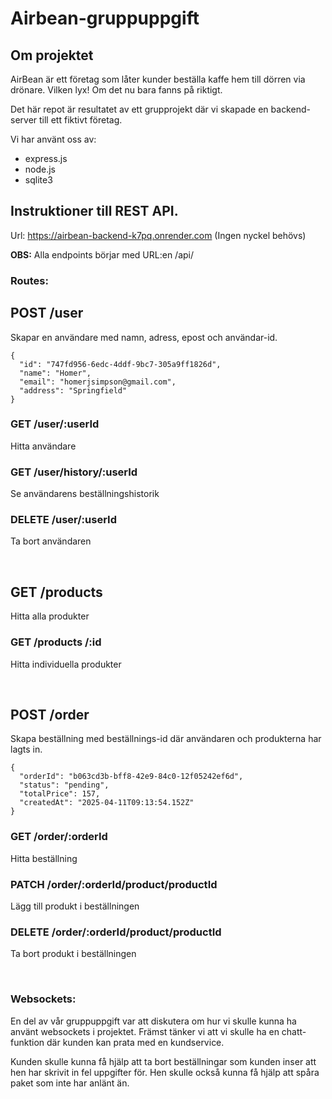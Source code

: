# Airbean-gruppuppgift

## Om projektet

AirBean är ett företag som låter kunder beställa kaffe hem till dörren via drönare.
Vilken lyx! Om det nu bara fanns på riktigt.

Det här repot är resultatet av ett grupprojekt där vi skapade en backend-server
till ett fiktivt företag.

Vi har använt oss av:
- express.js
- node.js
- sqlite3


## Instruktioner till REST API.
Url:  https://airbean-backend-k7pq.onrender.com
(Ingen nyckel behövs)

**OBS:** Alla endpoints börjar med URL:en /api/

### Routes:

## POST /user
Skapar en användare med namn, adress, epost och användar-id.
```
{
  "id": "747fd956-6edc-4ddf-9bc7-305a9ff1826d",
  "name": "Homer",
  "email": "homerjsimpson@gmail.com",
  "address": "Springfield"
}
```

### GET /user/:userId
Hitta användare

### GET /user/history/:userId
Se användarens beställningshistorik

### DELETE /user/:userId
Ta bort användaren

<br>

## GET /products 
Hitta alla produkter

### GET /products /:id
Hitta individuella produkter

<br>

## POST /order 
Skapa beställning med beställnings-id där användaren och produkterna har lagts in. 
```
{
  "orderId": "b063cd3b-bff8-42e9-84c0-12f05242ef6d",
  "status": "pending",
  "totalPrice": 157,
  "createdAt": "2025-04-11T09:13:54.152Z"
}
```

### GET /order/:orderId
Hitta beställning

### PATCH /order/:orderId/product/productId
Lägg till produkt i beställningen

### DELETE /order/:orderId/product/productId
Ta bort produkt i beställningen



<br>

### Websockets:
En del av vår gruppuppgift var att diskutera om hur vi skulle kunna ha använt websockets i projektet.
Främst tänker vi att vi skulle ha en chatt-funktion där kunden kan prata med en kundservice.

Kunden skulle kunna få hjälp att ta bort beställningar som kunden inser att hen har skrivit in fel uppgifter för.
Hen skulle också kunna få hjälp att spåra paket som inte har anlänt än.
